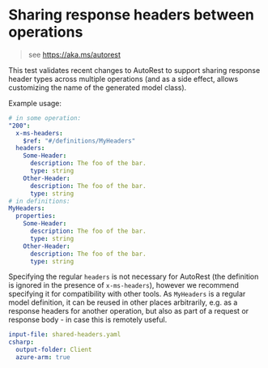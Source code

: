 # Sharing response headers between operations

> see https://aka.ms/autorest

This test validates recent changes to AutoRest to support sharing response header types across multiple operations (and as a side effect, allows customizing the name of the generated model class).

Example usage:
``` yaml false
# in some operation:
"200":
  x-ms-headers:
    $ref: "#/definitions/MyHeaders"
  headers:
    Some-Header:
      description: The foo of the bar.
      type: string
    Other-Header:
      description: The foo of the bar.
      type: string
# in definitions:
MyHeaders:
  properties:
    Some-Header:
      description: The foo of the bar.
      type: string
    Other-Header:
      description: The foo of the bar.
      type: string
```

Specifying the regular `headers` is not necessary for AutoRest (the definition is ignored in the presence of `x-ms-headers`), however we recommend specifying it for compatibility with other tools.
As `MyHeaders` is a regular model definition, it can be reused in other places arbitrarily, e.g. as a response headers for another operation, but also as part of a request or response body - in case this is remotely useful.

``` yaml 
input-file: shared-headers.yaml
csharp:
  output-folder: Client
  azure-arm: true
```